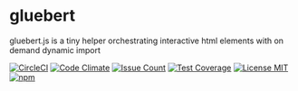 # gluebert
gluebert.js is a tiny helper orchestrating interactive html elements with on demand dynamic import

[![CircleCI](https://circleci.com/gh/wildhaber/gluebert/tree/master.svg?style=svg)](https://circleci.com/gh/wildhaber/gluebert/tree/master) 
[![Code Climate](https://codeclimate.com/github/wildhaber/gluebert/badges/gpa.svg)](https://codeclimate.com/github/wildhaber/gluebert)
[![Issue Count](https://codeclimate.com/github/wildhaber/gluebert/badges/issue_count.svg)](https://codeclimate.com/github/wildhaber/gluebert)
[![Test Coverage](https://codeclimate.com/github/wildhaber/gluebert/badges/coverage.svg)](https://codeclimate.com/github/wildhaber/gluebert/coverage)
[![License MIT](https://img.shields.io/badge/license-MIT-blue.svg)](/LICENSE)
[![npm](https://img.shields.io/npm/dm/gluebert.svg?maxAge=2592000)](https://www.npmjs.com/package/gluebert)
